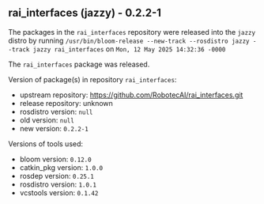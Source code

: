 ## rai_interfaces (jazzy) - 0.2.2-1

The packages in the `rai_interfaces` repository were released into the `jazzy` distro by running `/usr/bin/bloom-release --new-track --rosdistro jazzy --track jazzy rai_interfaces` on `Mon, 12 May 2025 14:32:36 -0000`

The `rai_interfaces` package was released.

Version of package(s) in repository `rai_interfaces`:

- upstream repository: https://github.com/RobotecAI/rai_interfaces.git
- release repository: unknown
- rosdistro version: `null`
- old version: `null`
- new version: `0.2.2-1`

Versions of tools used:

- bloom version: `0.12.0`
- catkin_pkg version: `1.0.0`
- rosdep version: `0.25.1`
- rosdistro version: `1.0.1`
- vcstools version: `0.1.42`


